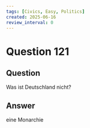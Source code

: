 ```yaml
---
tags: [Civics, Easy, Politics]
created: 2025-06-16
review_interval: 0
---
```


# Question 121

## Question

Was ist Deutschland nicht?

## Answer

eine Monarchie
